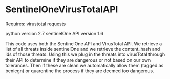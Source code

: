 # SentinelOneVirusTotalAPI

Requires: 
virustotal
requests

python version 2.7
sentinelOne API version 1.6

This code uses both the SentinelOne API and VirusTotal API.  We retrieve a list of all threats inside sentinelOne and we retrieve the content_hash and ids of those threats.  Using this we plug in the threats into virusTotal through their API to determine if they are dangerous or not based on our own tolerances. Then if these are clean we automatically allow them (tagged as beniegn) or quarentine the process if they are deemed too dangerous.
